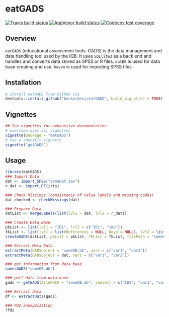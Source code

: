 # eatGADS

<!-- badges: start -->
[![Travis build status](https://travis-ci.org/beckerbenj/eatGADS.svg?branch=master)](https://travis-ci.org/beckerbenj/eatGADS)
[![AppVeyor build status](https://ci.appveyor.com/api/projects/status/github/beckerbenj/eatGADS?branch=master&svg=true)](https://ci.appveyor.com/project/beckerbenj/eatGADS)
[![Codecov test coverage](https://codecov.io/gh/beckerbenj/eatGADS/branch/master/graph/badge.svg)](https://codecov.io/gh/beckerbenj/eatGADS?branch=master)
<!-- badges: end -->

## Overview

`eatGADS` (educational assessment tools: GADS) is the data management and data handling tool used by the IQB. It uses `SQLlite3` as a back end and handles and converts data stored as SPSS or R files. `eatDB` is used for data base creating and use, `haven` is used for importing SPSS files.

## Installation

```R
# Install eatGADS from GitHub via
devtools::install_github("beckerbenj/eatGADS", build_vignettes = TRUE)
```

## Vignettes

```R
## See vignettes for exhaustive documentation
# overview over all vignettes
vignette(package = "eatGADS")
# see a specific vignette
vignette("getGADS")
```

## Usage

```R
library(eatGADS)
### Import Data
dat <- import_SPSS("someDat.sav")
r_dat <- import_DF(iris)

### Check Missings (consistency of value labels and missing codes)
dat_checked <- checkMissings(dat)

### Prepare Data
datList <- mergeLabels(list(lvl1 = dat, lvl2 = r_dat))

### Create Data Base
pkList <- list(lvl1 = "ID1", lvl2 = c("ID1", "imp"))
fkList <- list(lvl1 = list(References = NULL, Keys = NULL), lvl2 = list(References = "lvl1", Keys = "ID1"))
createGADS(datList, pkList = pkList, fkList = fkList, filePath = "someDB.db")

### Extract Meta Data
extractMeta(GADSobject = "someDB.db", vars = c("var1", "var2"))
extractMeta(GADSobject = dat, vars = c("var1", "var2"))

### get information from data base
namesGADS("someDB.db")

### pull data from data base
gads <- getGADS(filePath = "someDB.db", vSelect = c("ID1", "var1", "var2"))

### Extract data
df <- extractData(gads)

### FDZ anonymization
?fdz
```
